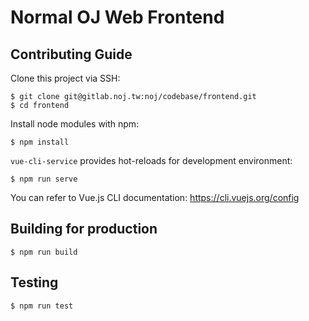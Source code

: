 # Normal OJ Web Frontend

## Contributing Guide

Clone this project via SSH:

```shell
$ git clone git@gitlab.noj.tw:noj/codebase/frontend.git
$ cd frontend
```

Install node modules with npm:

```shell
$ npm install
```

`vue-cli-service` provides hot-reloads for development environment:

```shell
$ npm run serve
```

You can refer to Vue.js CLI documentation: https://cli.vuejs.org/config

## Building for production

```shell
$ npm run build
```

## Testing

```shell
$ npm run test
```
